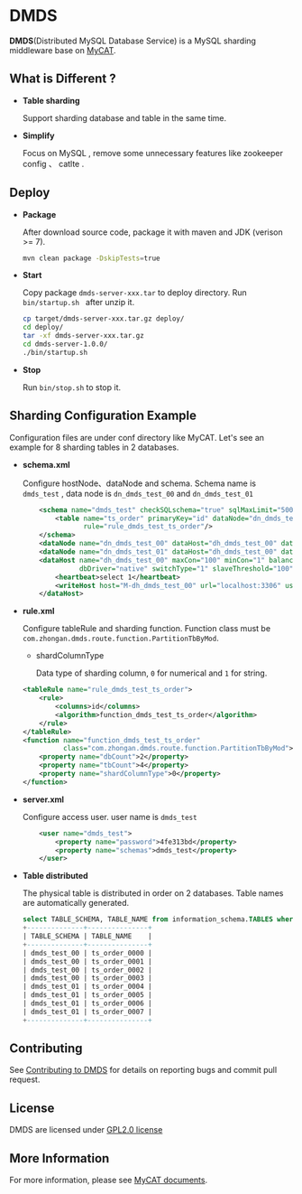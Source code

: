 # DMDS

__DMDS__(Distributed MySQL Database Service) is a MySQL sharding middleware  base on [MyCAT](https://github.com/MyCATApache/Mycat-Server).

## What is Different ?

- __Table sharding__ 

  Support sharding database and table in the same time.

- __Simplify__

  Focus on MySQL ,  remove some unnecessary features like zookeeper config 、 catlte .

## Deploy

- __Package__

  After download source code, package it with maven and JDK (verison >= 7). 

  ```bash
  mvn clean package -DskipTests=true
  ```

- __Start__

  Copy package `dmds-server-xxx.tar` to deploy directory. Run `bin/startup.sh ` after unzip it.

  ```bash
  cp target/dmds-server-xxx.tar.gz deploy/
  cd deploy/
  tar -xf dmds-server-xxx.tar.gz
  cd dmds-server-1.0.0/
  ./bin/startup.sh
  ```

- __Stop__

  Run `bin/stop.sh` to stop it.

## Sharding Configuration Example

  Configuration files are under conf directory like MyCAT. Let's see an example for 8 sharding tables in 2 databases.

- __schema.xml__

  Configure hostNode、dataNode and schema. Schema name is `dmds_test` , data node is `dn_dmds_test_00` and `dn_dmds_test_01`

  ```xml
      <schema name="dmds_test" checkSQLschema="true" sqlMaxLimit="5000" dataNode="dn_dmds_test_00">
          <table name="ts_order" primaryKey="id" dataNode="dn_dmds_test_00, dn_dmds_test_01"
                 rule="rule_dmds_test_ts_order"/>
      </schema>
      <dataNode name="dn_dmds_test_00" dataHost="dh_dmds_test_00" database="dmds_test_00"/>
      <dataNode name="dn_dmds_test_01" dataHost="dh_dmds_test_00" database="dmds_test_01"/>
      <dataHost name="dh_dmds_test_00" maxCon="100" minCon="1" balance="0" writeType="0" dbType="mysql"
                dbDriver="native" switchType="1" slaveThreshold="100">
          <heartbeat>select 1</heartbeat>
          <writeHost host="M-dh_dmds_test_00" url="localhost:3306" user="dmds_test_user" password="pwd135"/>
      </dataHost>
  ```

- __rule.xml__

  Configure tableRule and sharding function. Function class must be `com.zhongan.dmds.route.function.PartitionTbByMod`. 

  - shardColumnType

     Data type of sharding column, `0` for numerical  and `1` for string.

  ```xml
  <tableRule name="rule_dmds_test_ts_order">
      <rule>
          <columns>id</columns>
          <algorithm>function_dmds_test_ts_order</algorithm>
      </rule>
  </tableRule>
  <function name="function_dmds_test_ts_order"
            class="com.zhongan.dmds.route.function.PartitionTbByMod">
      <property name="dbCount">2</property>
      <property name="tbCount">4</property>
      <property name="shardColumnType">0</property>
  </function>
  ```

- __server.xml__

  Configure access user. user name is `dmds_test`

  ```xml
      <user name="dmds_test">
          <property name="password">4fe313bd</property>
          <property name="schemas">dmds_test</property>
      </user>
  ```

- __Table distributed__

  The physical table is distributed in order on 2 databases. Table names are automatically generated.

  ```sql
  select TABLE_SCHEMA, TABLE_NAME from information_schema.TABLES where TABLE_SCHEMA like 'dmds_test_%' and TABLE_NAME like 'ts_order_%';
  +--------------+---------------+
  | TABLE_SCHEMA | TABLE_NAME    |
  +--------------+---------------+
  | dmds_test_00 | ts_order_0000 |
  | dmds_test_00 | ts_order_0001 |
  | dmds_test_00 | ts_order_0002 |
  | dmds_test_00 | ts_order_0003 |
  | dmds_test_01 | ts_order_0004 |
  | dmds_test_01 | ts_order_0005 |
  | dmds_test_01 | ts_order_0006 |
  | dmds_test_01 | ts_order_0007 |
  +--------------+---------------+
  ```

## Contributing 

  See [Contributing to DMDS](CONTRIBUTING.md) for details on reporting bugs and commit pull request.

## License

  DMDS are licensed under [GPL2.0 license](https://www.gnu.org/licenses/old-licenses/lgpl-2.0.html)

## More Information
  For more information, please see [MyCAT documents](https://github.com/MyCATApache/Mycat-doc/tree/master/en).